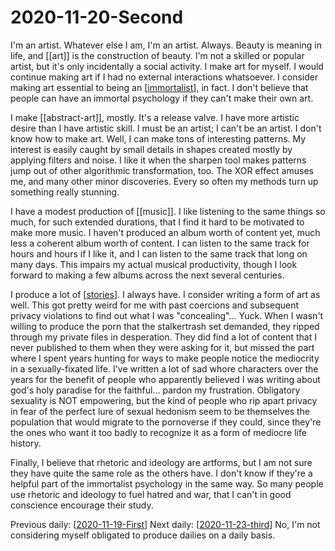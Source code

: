 # 2020-11-20-Second

I'm an artist.  Whatever else I am, I'm an artist.  Always.  Beauty is meaning in life, and [[art]] is the construction of beauty.  I'm not a skilled or popular artist, but it's only incidentally a social activity.  I make art for myself.  I would continue making art if I had no external interactions whatsoever.  I consider making art essential to being an [[immortalist]], in fact.  I don't believe that people can have an immortal psychology if they can't make their own art.

I make [[abstract-art]], mostly.  It's a release valve.  I have more artistic desire than I have artistic skill.  I must be an artist; I can't be an artist.  I don't know how to make art.  Well, I can make tons of interesting patterns.  My interest is easily caught by small details in shapes created mostly by applying filters and noise.  I like it when the sharpen tool makes patterns jump out of other algorithmic transformation, too.  The XOR effect amuses me, and many other minor discoveries.  Every so often my methods turn up something really stunning.

I have a modest production of [[music]].  I like listening to the same things so much, for such extended durations, that I find it hard to be motivated to make more music.  I haven't produced an album worth of content yet, much less a coherent album worth of content.  I can listen to the same track for hours and hours if I like it, and I can listen to the same track that long on many days.  This impairs my actual musical productivity, though I look forward to making a few albums across the next several centuries.

I produce a lot of [[stories]].  I always have.  I consider writing a form of art as well.  This got pretty weird for me with past coercions and subsequent privacy violations to find out what I was "concealing"...  Yuck.  When I wasn't willing to produce the porn that the stalkertrash set demanded, they ripped through my private files in desperation.  They did find a lot of content that I never published to them when they were asking for it, but missed the part where I spent years hunting for ways to make people notice the mediocrity in a sexually-fixated life.  I've written a lot of sad whore characters over the years for the benefit of people who apparently believed I was writing about god's holy paradise for the faithful... pardon my frustration.  Obligatory sexuality is NOT empowering, but the kind of people who rip apart privacy in fear of the perfect lure of sexual hedonism seem to be themselves the population that would migrate to the pornoverse if they could, since they're the ones who want it too badly to recognize it as a form of mediocre life history.

Finally, I believe that rhetoric and ideology are artforms, but I am not sure they have quite the same role as the others have.  I don't know if they're a helpful part of the immortalist psychology in the same way.  So many people use rhetoric and ideology to fuel hatred and war, that I can't in good conscience encourage their study.

Previous daily: [[2020-11-19-First]]
Next daily: [[2020-11-23-third]]  No, I'm not considering myself obligated to produce dailies on a daily basis.

[//begin]: # "Autogenerated link references for markdown compatibility"
[immortalist]: immortalist "Immortalist"
[stories]: stories "Stories"
[2020-11-19-First]: 2020-11-19-First "2020-11-19-First"
[2020-11-23-third]: 2020-11-23-third "2020-11-23-Third"
[//end]: # "Autogenerated link references"